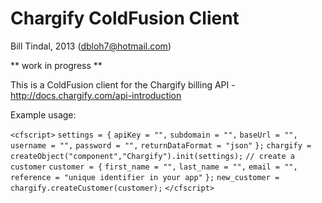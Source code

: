 Chargify ColdFusion Client
==========================
Bill Tindal, 2013 (dbloh7@hotmail.com)

** work in progress **

This is a ColdFusion client for the Chargify billing API - http://docs.chargify.com/api-introduction

Example usage:

`<cfscript>`
	`settings = {`
		`apiKey = "",`
		`subdomain = "",`
		`baseUrl = "",`
		`username = "",`
		`password = "",`
		`returnDataFormat = "json"`
	`};`
	`chargify = createObject("component","Chargify").init(settings);`
	`// create a customer`
	`customer = {`
		`first_name = "",`
		`last_name = "",`
		`email = "",`
		`reference = "unique identifier in your app"`
	`};`
	`new_customer = chargify.createCustomer(customer);`
`</cfscript>`